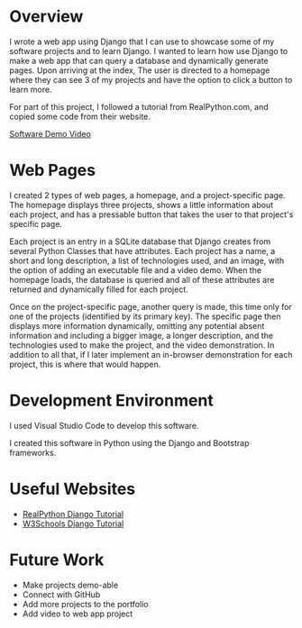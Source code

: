 # Overview

I wrote a web app using Django that I can use to showcase some of my software projects and to learn Django. I wanted to learn how use Django to make a web app that can query a database and dynamically generate pages. Upon arriving at the index, The user is directed to a homepage where they can see 3 of my projects and have the option to click a button to learn more. 

For part of this project, I followed a tutorial from RealPython.com, and copied some code from their website.

[Software Demo Video](https://www.loom.com/share/7303efc8477342a392833b20f635e8e2?sid=d4b4b9ef-e9b0-46d3-b748-deeaf4521575)

# Web Pages

I created 2 types of web pages, a homepage, and a project-specific page. The homepage displays three projects, shows a little information about each project, and has a pressable button that takes the user to that project's specific page. 

Each project is an entry in a SQLite database that Django creates from several Python Classes that have attributes. Each project has a name, a short and long description, a list of technologies used, and an image, with the option of adding an executable file and a video demo. When the homepage loads, the database is queried and all of these attributes are returned and dynamically filled for each project.

Once on the project-specific page, another query is made, this time only for one of the projects (identified by its primary key). The specific page then displays more information dynamically, omitting any potential absent information and including a bigger image, a longer description, and the technologies used to make the project, and the video demonstration. In addition to all that, if I later implement an in-browser demonstration for each project, this is where that would happen.

# Development Environment

I used Visual Studio Code to develop this software.

I created this software in Python using the Django and Bootstrap frameworks.

# Useful Websites

* [RealPython Django Tutorial](https://realpython.com/get-started-with-django-1/)
* [W3Schools Django Tutorial](https://www.w3schools.com/django/)


# Future Work

* Make projects demo-able
* Connect with GitHub
* Add more projects to the portfolio
* Add video to web app project